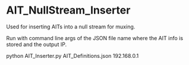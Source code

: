 # AIT_NullStream_Inserter
Used for inserting AITs into a null stream for muxing.

Run with command line args of the JSON file name where the AIT info is stored and the output IP.

python AIT_Inserter.py AIT_Definitions.json 192.168.0.1
